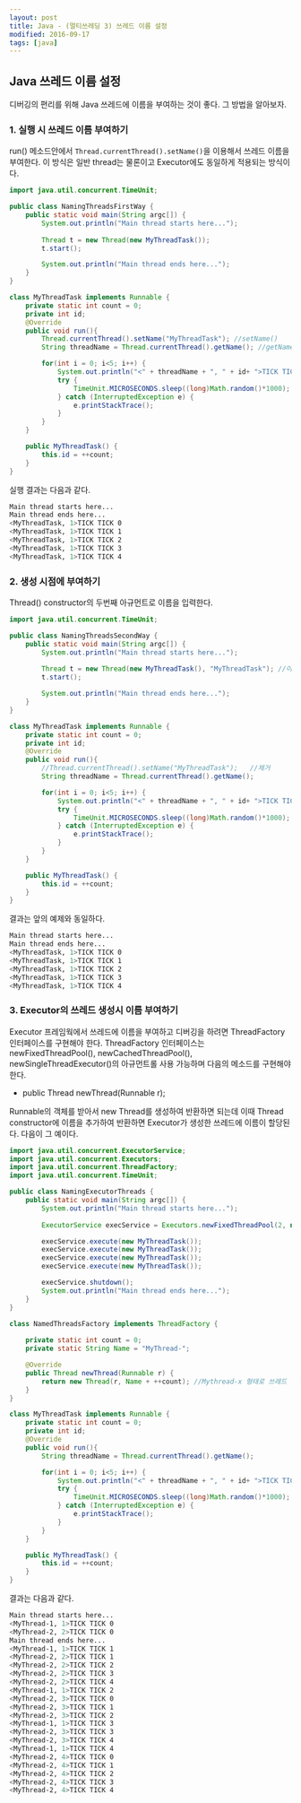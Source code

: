 ```yaml
---
layout: post
title: Java - (멀티쓰레딩 3) 쓰레드 이름 설정
modified: 2016-09-17
tags: [java]
---
```


## Java 쓰레드 이름 설정

디버깅의 편리를 위해 Java 쓰레드에 이름을 부여하는 것이 좋다. 그 방법을 알아보자. 

### 1. 실행 시 쓰레드 이름 부여하기 

run() 메소드안에서 `Thread.currentThread().setName()`을 이용해서 쓰레드 이름을 부여한다. 이 방식은 일반 thread는 물론이고 Executor에도 동일하게 적용되는 방식이다. 

```java
import java.util.concurrent.TimeUnit;

public class NamingThreadsFirstWay {
	public static void main(String argc[]) {
		System.out.println("Main thread starts here...");
		
		Thread t = new Thread(new MyThreadTask());
		t.start();

		System.out.println("Main thread ends here...");
	}
}

class MyThreadTask implements Runnable {	
	private static int count = 0;
	private int id;
	@Override
	public void run(){
		Thread.currentThread().setName("MyThreadTask");	//setName()
		String threadName = Thread.currentThread().getName(); //getName()

		for(int i = 0; i<5; i++) {
			System.out.println("<" + threadName + ", " + id+ ">TICK TICK " + i);
			try {
				TimeUnit.MICROSECONDS.sleep((long)Math.random()*1000);
			} catch (InterruptedException e) {
				e.printStackTrace();
			}
		}
	}

	public MyThreadTask() {
		this.id = ++count;
	}
}
```

실행 결과는 다음과 같다. 

```bash
Main thread starts here...
Main thread ends here...
<MyThreadTask, 1>TICK TICK 0
<MyThreadTask, 1>TICK TICK 1
<MyThreadTask, 1>TICK TICK 2
<MyThreadTask, 1>TICK TICK 3
<MyThreadTask, 1>TICK TICK 4
```

### 2. 생성 시점에 부여하기 

Thread() constructor의 두번째 아규먼트로 이름을 입력한다. 

```java
import java.util.concurrent.TimeUnit;

public class NamingThreadsSecondWay {
	public static void main(String argc[]) {
		System.out.println("Main thread starts here...");
		
		Thread t = new Thread(new MyThreadTask(), "MyThreadTask"); //이름 추가
		t.start();

		System.out.println("Main thread ends here...");
	}
}

class MyThreadTask implements Runnable {	
	private static int count = 0;
	private int id;
	@Override
	public void run(){
		//Thread.currentThread().setName("MyThreadTask");	//제거
		String threadName = Thread.currentThread().getName();

		for(int i = 0; i<5; i++) {
			System.out.println("<" + threadName + ", " + id+ ">TICK TICK " + i);
			try {
				TimeUnit.MICROSECONDS.sleep((long)Math.random()*1000);
			} catch (InterruptedException e) {
				e.printStackTrace();
			}
		}
	}

	public MyThreadTask() {
		this.id = ++count;
	}
}
```

결과는 앞의 예제와 동일하다. 

```bash
Main thread starts here...
Main thread ends here...
<MyThreadTask, 1>TICK TICK 0
<MyThreadTask, 1>TICK TICK 1
<MyThreadTask, 1>TICK TICK 2
<MyThreadTask, 1>TICK TICK 3
<MyThreadTask, 1>TICK TICK 4
```

### 3. Executor의 쓰레드 생성시 이름 부여하기

Executor 프레임웍에서 쓰레드에 이름을 부여하고 디버깅을 하려면 ThreadFactory 인터페이스를 구현해야 한다. 
ThreadFactory 인터페이스는 newFixedThreadPool(), newCachedThreadPool(), newSingleThreadExecutor()의 아규먼트롤 사용 가능하며 다음의 메소드를 구현해야 한다. 

- 	public Thread newThread(Runnable r);

Runnable의 객체를 받아서 new Thread를 생성하여 반환하면 되는데 이때 Thread constructor에 이름을 추가하여 반환하면 Executor가 생성한 쓰레드에 이름이 할당된다. 다음이 그 예이다. 


```java
import java.util.concurrent.ExecutorService;
import java.util.concurrent.Executors;
import java.util.concurrent.ThreadFactory;
import java.util.concurrent.TimeUnit;

public class NamingExecutorThreads {
	public static void main(String argc[]) {
		System.out.println("Main thread starts here...");
		
		ExecutorService execService = Executors.newFixedThreadPool(2, new NamedThreadsFactory()); 

		execService.execute(new MyThreadTask());
		execService.execute(new MyThreadTask());
		execService.execute(new MyThreadTask());
		execService.execute(new MyThreadTask());

		execService.shutdown();
		System.out.println("Main thread ends here...");
	}
}

class NamedThreadsFactory implements ThreadFactory {
	
	private static int count = 0;			
	private static String Name = "MyThread-";	

	@Override
	public Thread newThread(Runnable r) {
		return new Thread(r, Name + ++count); //Mythread-x 형태로 쓰레드 이름 설정
	}
}

class MyThreadTask implements Runnable {	
	private static int count = 0;
	private int id;
	@Override
	public void run(){
		String threadName = Thread.currentThread().getName();

		for(int i = 0; i<5; i++) {
			System.out.println("<" + threadName + ", " + id+ ">TICK TICK " + i);
			try {
				TimeUnit.MICROSECONDS.sleep((long)Math.random()*1000);
			} catch (InterruptedException e) {
				e.printStackTrace();
			}
		}
	}

	public MyThreadTask() {
		this.id = ++count;
	}
}
```

결과는 다음과 같다. 

```bash
Main thread starts here...
<MyThread-1, 1>TICK TICK 0
<MyThread-2, 2>TICK TICK 0
Main thread ends here...
<MyThread-1, 1>TICK TICK 1
<MyThread-2, 2>TICK TICK 1
<MyThread-2, 2>TICK TICK 2
<MyThread-2, 2>TICK TICK 3
<MyThread-2, 2>TICK TICK 4
<MyThread-1, 1>TICK TICK 2
<MyThread-2, 3>TICK TICK 0
<MyThread-2, 3>TICK TICK 1
<MyThread-2, 3>TICK TICK 2
<MyThread-1, 1>TICK TICK 3
<MyThread-2, 3>TICK TICK 3
<MyThread-2, 3>TICK TICK 4
<MyThread-1, 1>TICK TICK 4
<MyThread-2, 4>TICK TICK 0
<MyThread-2, 4>TICK TICK 1
<MyThread-2, 4>TICK TICK 2
<MyThread-2, 4>TICK TICK 3
<MyThread-2, 4>TICK TICK 4
```

